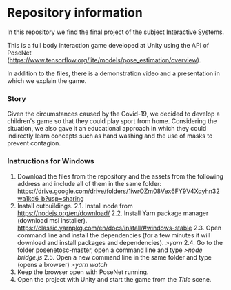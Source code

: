 # Repository information
In this repository we find the final project of the subject Interactive Systems.

This is a full body interaction game developed at Unity using the API of PoseNet (https://www.tensorflow.org/lite/models/pose_estimation/overview).

In addition to the files, there is a demonstration video and a presentation in which we explain the game.

### Story
Given the circumstances caused by the Covid-19, we decided to develop a children's game so that they could play sport from home. Considering the situation, we also gave it an educational approach in which they could indirectly learn concepts such as hand washing and the use of masks to prevent contagion.

### Instructions for Windows
1. Download the files from the repository and the assets from the following address and include all of them in the same folder: 
https://drive.google.com/drive/folders/1iwrOZm08Vex6FY9V4Xqyhn32wa1kd6_b?usp=sharing
2. Install outbuildings.
2.1. Install node from https://nodejs.org/en/download/
2.2. Install Yarn package manager (download msi installer).
https://classic.yarnpkg.com/en/docs/install/#windows-stable
2.3. Open command line and install the dependencies (for a few minutes it will
download and install packages and dependencies).
*>yarn*
2.4. Go to the folder posenetosc-master, open a command line and type
*>node bridge.js*
2.5.  Open a new command line in the same folder and type (opens a browser)
*>yarn watch*
3. Keep the browser open with PoseNet running.
4. Open the project with Unity and start the game from the *Title* scene.
